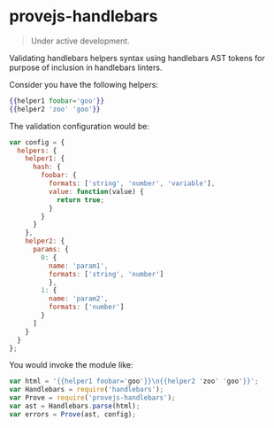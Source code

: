 # provejs-handlebars

> Under active development.

Validating handlebars helpers syntax using handlebars AST tokens for purpose of inclusion in handlebars linters.

Consider you have the following helpers:
```hbs
{{helper1 foobar='goo'}}
{{helper2 'zoo' 'goo'}}
```

The validation configuration would be:
```js
var config = {
  helpers: {
    helper1: {
      hash: {
        foobar: {
          formats: ['string', 'number', 'variable'],
          value: function(value) {
            return true;
          }
        }
      }
    },
    helper2: {
      params: {
        0: {
          name: 'param1', 
          formats: ['string', 'number']
          },
        1: {
          name: 'param2',
          formats: ['number']
        }
      ]
    }
  }
};
```
You would invoke the module like:
```js
var html = '{{helper1 foobar='goo'}}\n{{helper2 'zoo' 'goo'}}';
var Handlebars = require('handlebars');
var Prove = require('provejs-handlebars');
var ast = Handlebars.parse(html);
var errors = Prove(ast, config);
```
